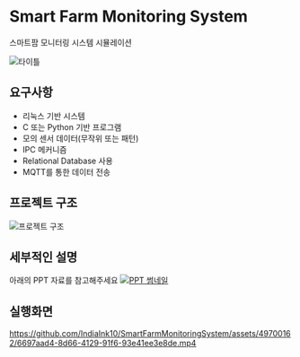 # Smart Farm Monitoring System

스마트팜 모니터링 시스템 시뮬레이션

![타이틀](https://github.com/IndiaInk10/SmartFarmMonitoringSystem/assets/49700162/e7df0f06-d556-45df-9855-93dcc77ad57c)

## 요구사항

- 리눅스 기반 시스템
- C 또는 Python 기반 프로그램
- 모의 센서 데이터(무작위 또는 패턴)
- IPC 메커니즘
- Relational Database 사용
- MQTT를 통한 데이터 전송

## 프로젝트 구조

![프로젝트 구조](https://github.com/IndiaInk10/SmartFarmMonitoringSystem/assets/49700162/c1aa14f5-7945-4b0d-99ea-1bd49d35fec0)

## 세부적인 설명

아래의 PPT 자료를 참고해주세요
[![PPT 썸네일](https://github.com/IndiaInk10/SmartFarmMonitoringSystem/assets/49700162/f6692d45-dd96-46bf-b62e-a464b2d883c4)](./readme/스마트팜%20모니터링%20시스템_201821405%20장경원.pptx)

## 실행화면

https://github.com/IndiaInk10/SmartFarmMonitoringSystem/assets/49700162/6697aad4-8d66-4129-91f6-93e41ee3e8de.mp4